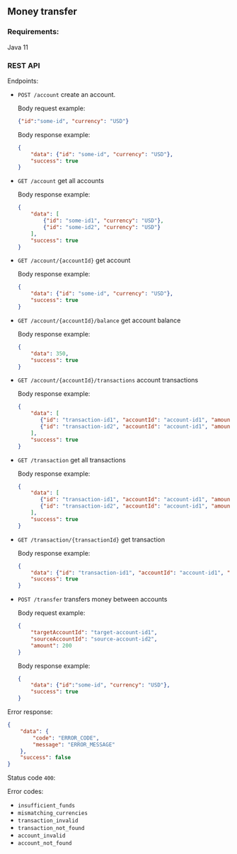 ## Money transfer

### Requirements:
Java 11

### REST API

Endpoints:
- `POST /account` create an account.

    Body request example: 
    ```json 
    {"id":"some-id", "currency": "USD"}
    ```

    Body response example:
    ```json 
    {
        "data": {"id": "some-id", "currency": "USD"}, 
        "success": true
    }
    ```
- `GET /account` get all accounts

    Body response example:
    ```json 
    {
        "data": [
            {"id": "some-id1", "currency": "USD"},
            {"id": "some-id2", "currency": "USD"}
        ], 
        "success": true
    }
    ``` 
- `GET /account/{accountId}` get account
     
     Body response example:
     ```json 
     {
         "data": {"id": "some-id", "currency": "USD"}, 
         "success": true
     }
     ```
- `GET /account/{accountId}/balance` get account balance

     Body response example:
     ```json 
     {
         "data": 350, 
         "success": true
     }
     ``` 
- `GET /account/{accountId}/transactions` account transactions

     Body response example:
     ```json 
     {
         "data": [
            {"id": "transaction-id1", "accountId": "account-id1", "amount": 100, "currency": "USD"},
            {"id": "transaction-id2", "accountId": "account-id1", "amount": 130, "currency": "USD"}
         ],
         "success": true
     }
     ```
- `GET /transaction` get all transactions

     Body response example:
     ```json 
     {
         "data": [
            {"id": "transaction-id1", "accountId": "account-id1", "amount": 100, "currency": "USD"},
            {"id": "transaction-id2", "accountId": "account-id1", "amount": 130, "currency": "USD"}
         ], 
         "success": true
     }
     ```
- `GET /transaction/{transactionId}` get transaction

     Body response example:
     ```json 
     {
         "data": {"id": "transaction-id1", "accountId": "account-id1", "amount": 100, "currency": "USD"}, 
         "success": true
     }
     ```
- `POST /transfer` transfers money between accounts

    Body request example: 
    ```json 
    {
        "targetAccountId": "target-account-id1",
        "sourceAccountId": "source-account-id2",
        "amount": 200
    }
    ```

   Body response example:
    ```json 
    {
        "data": {"id":"some-id", "currency": "USD"}, 
        "success": true
    }
    ```
    
Error response:

```json
{
    "data": {
        "code": "ERROR_CODE",
        "message": "ERROR_MESSAGE"
    },
    "success": false
}
```

Status code `400`:

Error codes:
- `insufficient_funds`
- `mismatching_currencies`
- `transaction_invalid`
- `transaction_not_found`
- `account_invalid`
- `account_not_found`